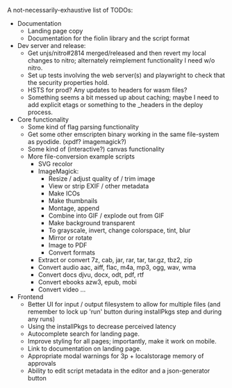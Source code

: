 A not-necessarily-exhaustive list of TODOs:
- Documentation
  - Landing page copy
  - Documentation for the fiolin library and the script format
- Dev server and release:
  - Get unjs/nitro#2814 merged/released and then revert my local changes to
    nitro; alternately reimplement functionality I need w/o nitro.
  - Set up tests involving the web server(s) and playwright to check that the
    security properties hold.
  - HSTS for prod? Any updates to headers for wasm files?
  - Something seems a bit messed up about caching; maybe I need to add explicit
    etags or something to the _headers in the deploy process.
- Core functionality
  - Some kind of flag parsing functionality
  - Get some other emscripten binary working in the same file-system as pyodide.
    (xpdf? imagemagick?)
  - Some kind of (interactive?) canvas functionality
  - More file-conversion example scripts
    - SVG recolor
    - ImageMagick:
      - Resize / adjust quality of / trim image
      - View or strip EXIF / other metadata
      - Make ICOs
      - Make thumbnails
      - Montage, append
      - Combine into GIF / explode out from GIF
      - Make background transparent
      - To grayscale, invert, change colorspace, tint, blur
      - Mirror or rotate
      - Image to PDF
      - Convert formats
    - Extract or convert 7z, cab, jar, rar, tar, tar.gz, tbz2, zip
    - Convert audio aac, aiff, flac, m4a, mp3, ogg, wav, wma
    - Convert docs djvu, docx, odt, pdf, rtf
    - Convert ebooks azw3, epub, mobi
    - Convert video ...
- Frontend
  - Better UI for input / output filesystem to allow for multiple files (and
    remember to lock up 'run' button during installPkgs step and during any
    runs)
  - Using the installPkgs to decrease perceived latency
  - Autocomplete search for landing page.
  - Improve styling for all pages; importantly, make it work on mobile.
  - Link to documentation on landing page.
  - Appropriate modal warnings for 3p + localstorage memory of approvals
  - Ability to edit script metadata in the editor and a json-generator button

